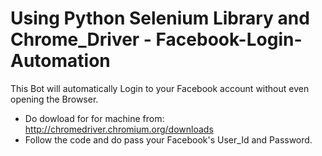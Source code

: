# Using Python Selenium Library and Chrome_Driver - Facebook-Login-Automation
This Bot will automatically Login to your Facebook account without even opening the Browser. 
* Do dowload for for machine from: http://chromedriver.chromium.org/downloads
* Follow the code and do pass your Facebook's User_Id and Password.
